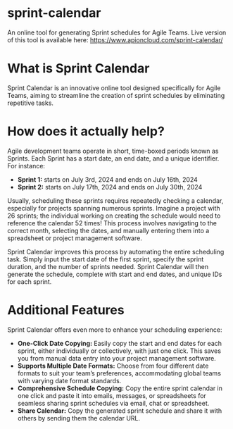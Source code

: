# sprint-calendar
An online tool for generating Sprint schedules for Agile Teams.
Live version of this tool is available here: https://www.apioncloud.com/sprint-calendar/

# What is Sprint Calendar
Sprint Calendar is an innovative online tool designed specifically for Agile Teams, aiming to streamline the creation of sprint schedules by eliminating repetitive tasks.

# How does it actually help?
Agile development teams operate in short, time-boxed periods known as Sprints. Each Sprint has a start date, an end date, and a unique identifier. For instance:

- **Sprint 1:** starts on July 3rd, 2024 and ends on July 16th, 2024
- **Sprint 2:** starts on July 17th, 2024 and ends on July 30th, 2024

Usually, scheduling these sprints requires repeatedly checking a calendar, especially for projects spanning numerous sprints. Imagine a project with 26 sprints; the individual working on creating the schedule would need to reference the calendar 52 times! This process involves navigating to the correct month, selecting the dates, and manually entering them into a spreadsheet or project management software.

Sprint Calendar improves this process by automating the entire scheduling task. Simply input the start date of the first sprint, specify the sprint duration, and the number of sprints needed. Sprint Calendar will then generate the schedule, complete with start and end dates, and unique IDs for each sprint.

# Additional Features
Sprint Calendar offers even more to enhance your scheduling experience:

- **One-Click Date Copying:** Easily copy the start and end dates for each sprint, either individually or collectively, with just one click. This saves you from manual data entry into your project management software.
- **Supports Multiple Date Formats:** Choose from four different date formats to suit your team’s preferences, accommodating global teams with varying date format standards.
- **Comprehensive Schedule Copying:** Copy the entire sprint calendar in one click and paste it into emails, messages, or spreadsheets for seamless sharing sprint schedules via email, chat or spreadsheet.
- **Share Calendar:** Copy the generated sprint schedule and share it with others by sending them the calendar URL.

